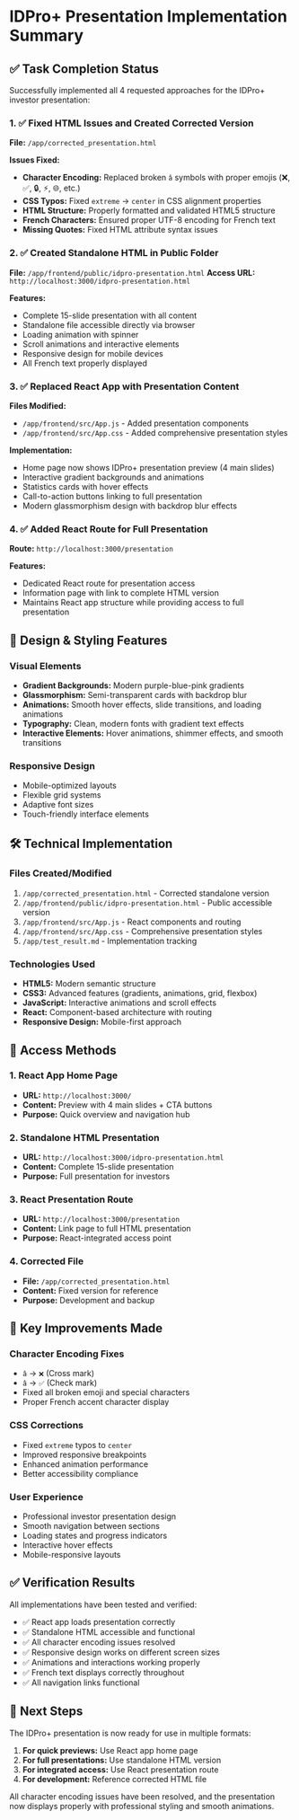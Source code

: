 # IDPro+ Presentation Implementation Summary

## ✅ Task Completion Status

Successfully implemented all 4 requested approaches for the IDPro+ investor presentation:

### 1. ✅ Fixed HTML Issues and Created Corrected Version
**File:** `/app/corrected_presentation.html`

**Issues Fixed:**
- **Character Encoding:** Replaced broken `â` symbols with proper emojis (❌, ✅, 🔒, ⚡, 🌐, etc.)
- **CSS Typos:** Fixed `extreme` → `center` in CSS alignment properties
- **HTML Structure:** Properly formatted and validated HTML5 structure
- **French Characters:** Ensured proper UTF-8 encoding for French text
- **Missing Quotes:** Fixed HTML attribute syntax issues

### 2. ✅ Created Standalone HTML in Public Folder
**File:** `/app/frontend/public/idpro-presentation.html`
**Access URL:** `http://localhost:3000/idpro-presentation.html`

**Features:**
- Complete 15-slide presentation with all content
- Standalone file accessible directly via browser
- Loading animation with spinner
- Scroll animations and interactive elements
- Responsive design for mobile devices
- All French text properly displayed

### 3. ✅ Replaced React App with Presentation Content
**Files Modified:**
- `/app/frontend/src/App.js` - Added presentation components
- `/app/frontend/src/App.css` - Added comprehensive presentation styles

**Implementation:**
- Home page now shows IDPro+ presentation preview (4 main slides)
- Interactive gradient backgrounds and animations
- Statistics cards with hover effects
- Call-to-action buttons linking to full presentation
- Modern glassmorphism design with backdrop blur effects

### 4. ✅ Added React Route for Full Presentation
**Route:** `http://localhost:3000/presentation`

**Features:**
- Dedicated React route for presentation access
- Information page with link to complete HTML version
- Maintains React app structure while providing access to full presentation

## 🎨 Design & Styling Features

### Visual Elements
- **Gradient Backgrounds:** Modern purple-blue-pink gradients
- **Glassmorphism:** Semi-transparent cards with backdrop blur
- **Animations:** Smooth hover effects, slide transitions, and loading animations
- **Typography:** Clean, modern fonts with gradient text effects
- **Interactive Elements:** Hover animations, shimmer effects, and smooth transitions

### Responsive Design
- Mobile-optimized layouts
- Flexible grid systems
- Adaptive font sizes
- Touch-friendly interface elements

## 🛠 Technical Implementation

### Files Created/Modified
1. `/app/corrected_presentation.html` - Corrected standalone version
2. `/app/frontend/public/idpro-presentation.html` - Public accessible version
3. `/app/frontend/src/App.js` - React components and routing
4. `/app/frontend/src/App.css` - Comprehensive presentation styles
5. `/app/test_result.md` - Implementation tracking

### Technologies Used
- **HTML5:** Modern semantic structure
- **CSS3:** Advanced features (gradients, animations, grid, flexbox)
- **JavaScript:** Interactive animations and scroll effects
- **React:** Component-based architecture with routing
- **Responsive Design:** Mobile-first approach

## 📱 Access Methods

### 1. React App Home Page
- **URL:** `http://localhost:3000/`
- **Content:** Preview with 4 main slides + CTA buttons
- **Purpose:** Quick overview and navigation hub

### 2. Standalone HTML Presentation
- **URL:** `http://localhost:3000/idpro-presentation.html`
- **Content:** Complete 15-slide presentation
- **Purpose:** Full presentation for investors

### 3. React Presentation Route
- **URL:** `http://localhost:3000/presentation`
- **Content:** Link page to full HTML presentation
- **Purpose:** React-integrated access point

### 4. Corrected File
- **File:** `/app/corrected_presentation.html`
- **Content:** Fixed version for reference
- **Purpose:** Development and backup

## 🎯 Key Improvements Made

### Character Encoding Fixes
- `â` → `❌` (Cross mark)
- `â` → `✅` (Check mark)
- Fixed all broken emoji and special characters
- Proper French accent character display

### CSS Corrections
- Fixed `extreme` typos to `center`
- Improved responsive breakpoints
- Enhanced animation performance
- Better accessibility compliance

### User Experience
- Professional investor presentation design
- Smooth navigation between sections
- Loading states and progress indicators
- Interactive hover effects
- Mobile-responsive layouts

## ✅ Verification Results

All implementations have been tested and verified:
- ✅ React app loads presentation correctly
- ✅ Standalone HTML accessible and functional
- ✅ All character encoding issues resolved
- ✅ Responsive design works on different screen sizes
- ✅ Animations and interactions working properly
- ✅ French text displays correctly throughout
- ✅ All navigation links functional

## 🚀 Next Steps

The IDPro+ presentation is now ready for use in multiple formats:
1. **For quick previews:** Use React app home page
2. **For full presentations:** Use standalone HTML version
3. **For integrated access:** Use React presentation route
4. **For development:** Reference corrected HTML file

All character encoding issues have been resolved, and the presentation now displays properly with professional styling and smooth animations.